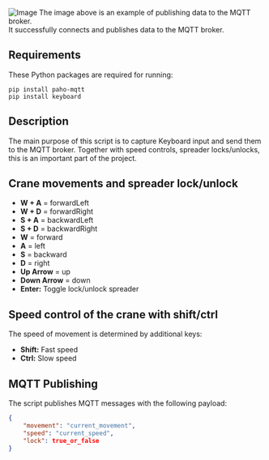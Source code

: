 ![Image](https://i.imgur.com/qmpedG0.png)
The image above is an example of publishing data to the MQTT broker.  
It successfully connects and publishes data to the MQTT broker.

## Requirements

These Python packages are required for running:

    
    pip install paho-mqtt
    pip install keyboard
    

## Description

The main purpose of this script is to capture Keyboard input and send them to the MQTT broker. Together with speed controls, spreader locks/unlocks, this is an important part of the project.

## Crane movements and spreader lock/unlock

- **W + A** = forwardLeft
- **W + D** = forwardRight
- **S + A** = backwardLeft
- **S + D** = backwardRight
- **W** = forward
- **A** = left
- **S** = backward
- **D** = right
- **Up Arrow** = up
- **Down Arrow** = down
- **Enter:** Toggle lock/unlock spreader

## Speed control of the crane with shift/ctrl

The speed of movement is determined by additional keys:

- **Shift:** Fast speed
- **Ctrl:** Slow speed

## MQTT Publishing

The script publishes MQTT messages with the following payload:

```json
{
    "movement": "current_movement",
    "speed": "current_speed",
    "lock": true_or_false
}